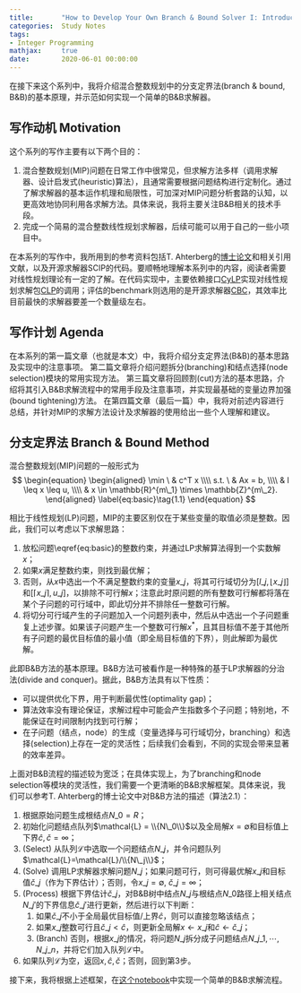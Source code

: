 ```yaml
---
title:       "How to Develop Your Own Branch & Bound Solver I: Introduction"
categories:  Study Notes
tags:
- Integer Programming
mathjax:     true
date:        2020-06-01 00:00:00
---
```


在接下来这个系列中，我将介绍混合整数规划中的分支定界法(branch & bound, B&B)的基本原理，并示范如何实现一个简单的B&B求解器。

<!--more-->

## 写作动机 Motivation

这个系列的写作主要有以下两个目的：

1. 混合整数规划(MIP)问题在日常工作中很常见，但求解方法多样（调用求解器、设计启发式(heuristic)算法），且通常需要根据问题结构进行定制化。通过了解求解器的基本运作机理和局限性，可加深对MIP问题分析套路的认知，以更高效地协同利用各求解方法。具体来说，我将主要关注B&B相关的技术手段。
2. 完成一个简易的混合整数线性规划求解器，后续可能可以用于自己的一些小项目中。

在本系列的写作中，我所用到的参考资料包括T. Ahterberg的[博士论文](https://depositonce.tu-berlin.de/bitstream/11303/1931/2/Dokument_41.pdf)和相关引用文献，以及开源求解器SCIP的代码。要顺畅地理解本系列中的内容，阅读者需要对线性规划理论有一定的了解。在代码实现中，主要依赖接口[CyLP](https://github.com/coin-or/CyLP)实现对线性规划求解包[CLP](https://github.com/coin-or/Clp)的调用；评估的benchmark则选用的是开源求解器[CBC](https://github.com/coin-or/Cbc)，其效率比目前最快的求解器要差一个数量级左右。

## 写作计划 Agenda

在本系列的第一篇文章（也就是本文）中，我将介绍分支定界法(B&B)的基本思路及实现中的注意事项。
第二篇文章将介绍问题拆分(branching)和结点选择(node selection)模块的常用实现方法。
第三篇文章将回顾割(cut)方法的基本思路，介绍将其引入B&B求解流程中的常用手段及注意事项，并实现最基础的变量边界加强(bound tightening)方法。
在第四篇文章（最后一篇）中，我将对前述内容进行总结，并针对MIP的求解方法设计及求解器的使用给出一些个人理解和建议。

## 分支定界法 Branch & Bound Method

混合整数规划(MIP)问题的一般形式为
$$
\begin{equation}
  \begin{aligned}
    \min \ & c^T x \\\\
    s.t. \ & Ax = b, \\\\
           & l \leq x \leq u, \\\\
           & x \in \mathbb{R}^{m\_1} \times \mathbb{Z}^{m\_2}.
  \end{aligned}
  \label{eq:basic}\tag{1.1}
\end{equation}
$$

相比于线性规划(LP)问题，MIP的主要区别仅在于某些变量的取值必须是整数。因此，我们可以考虑以下求解思路：

1. 放松问题\eqref{eq:basic}的整数约束，并通过LP求解算法得到一个实数解$x$；
2. 如果$x$满足整数约束，则找到最优解；
3. 否则，从$x$中选出一个不满足整数约束的变量$x\_j$，将其可行域切分为$[l\_j,\lfloor x\_j \rfloor]$和$[\lceil x\_j \rceil,u\_j]$，以排除不可行解$x$；注意此时原问题的所有整数可行解都将落在某个子问题的可行域中，即此切分并不排除任一整数可行解。
4. 将切分可行域产生的子问题加入一个问题列表中，然后从中选出一个子问题重复上述步骤。如果该子问题产生一个整数可行解$x^*$，且其目标值不差于其他所有子问题的最优目标值的最小值（即全局目标值的下界），则此解即为最优解。

此即B&B方法的基本原理。B&B方法可被看作是一种特殊的基于LP求解器的分治法(divide and conquer)。据此，B&B方法具有以下性质：

* 可以提供优化下界，用于判断最优性(optimality gap)；
* 算法效率没有理论保证，求解过程中可能会产生指数多个子问题；特别地，不能保证在时间限制内找到可行解；
* 在子问题（结点，node）的生成（变量选择与可行域切分，branching）和选择(selection)上存在一定的灵活性；后续我们会看到，不同的实现会带来显著的效率差异。

上面对B&B流程的描述较为宽泛；在具体实现上，为了branching和node selection等模块的灵活性，我们需要一个更清晰的B&B求解框架。具体来说，我们可以参考T. Ahterberg的博士论文中对B&B方法的描述（算法2.1）：

1. 根据原始问题生成根结点$N\_0=R$；
2. 初始化问题结点队列$\mathcal{L} = \\{N\_0\\}$以及全局解$x=\emptyset$和目标值上下界$\hat{c},\check{c}=\infty$；
3. (Select) 从队列$\mathcal{L}$中选取一个问题结点$N\_j$，并令问题队列$\mathcal{L}=\mathcal{L}/\\{N\_j\\}$；
4. (Solve) 调用LP求解器求解问题$N\_j$；如果问题可行，则可得最优解$x\_j$和目标值$\check{c}\_j$（作为下界估计）；否则，令$x\_j=\emptyset,\ \check{c}\_j = \infty$；
5. (Process) 根据下界估计$\check{c}\_j$，对B&B树中结点$N\_j$与根结点$N\_0$路径上相关结点$N\_{j'}$的下界信息$\check{c}\_{j'}$进行更新，然后进行以下判断：
   1. 如果$\check{c}\_j$不小于全局最优目标值/上界$\hat{c}$，则可以直接忽略该结点；
   2. 如果$x\_j$整数可行且$\check{c}\_j < \hat{c}$，则更新全局解$x \gets x\_j$和$\hat{c} \gets \check{c}\_j$；
   3. (Branch) 否则，根据$x\_j$的情况，将问题$N\_j$拆分成子问题结点$N\_{j\_1},\cdots,N\_{j\_n}$，并将它们加入队列$\mathcal{L}$中。
6. 如果队列$\mathcal{L}$为空，返回$x,\hat{c},\check{c}$；否则，回到第3步。

接下来，我将根据上述框架，在[这个notebook](https://github.com/hanqiu92/branch_bound_solve/blob/master/1_branch_bound_tree.ipynb)中实现一个简单的B&B求解流程。
